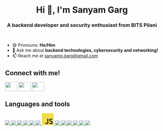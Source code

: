 <h1 align="center"> Hi 👋, I'm Sanyam Garg</h1>
<h3 align="center"> A backend developer and security enthusiast from BITS Pilani </h3>
<br>

- 😄 Pronouns: **He/Him**
- 💬 Ask me about **backend technologies, cybersecurity and networking!**
- 📫 Reach me at [sanyamg.garg@gmail.com](mailto:sanyamg.garg@gmail.com)

## Connect with me!
<a href="https://twitter.com/SanyamGarg666" target="blank"><img align="center" src="https://raw.githubusercontent.com/rahuldkjain/github-profile-readme-generator/master/src/images/icons/Social/twitter.svg" height="30" width="40" /></a>
<a href="https://linkedin.com/in/sanyam-garg-834b17201" target="blank"><img align="center" src="https://raw.githubusercontent.com/rahuldkjain/github-profile-readme-generator/master/src/images/icons/Social/linked-in-alt.svg" height="30" width="40" /></a>
<a href="https://www.instagram.com/sanyamgarg26/" target="blank"><img align="center" src="https://raw.githubusercontent.com/rahuldkjain/github-profile-readme-generator/master/src/images/icons/Social/instagram.svg" height="30" width="40" /></a>
<br>

## Languages and tools
<a href="https://www.python.org/"> <img src="https://upload.wikimedia.org/wikipedia/commons/thumb/c/c3/Python-logo-notext.svg/1200px-Python-logo-notext.svg.png" widht="40" height="40"> </a> <a href="https://go.dev/"> <img src="https://pbs.twimg.com/profile_images/1142154201444823041/O6AczwfV_400x400.png" widht="40" height="40"> </a> <a href="https://nodejs.org/"> <img src="https://upload.wikimedia.org/wikipedia/commons/thumb/d/d9/Node.js_logo.svg/1200px-Node.js_logo.svg.png" widht="40" height="40"> </a> <a href="https://www.djangoproject.com/"> <img src="https://twilio-cms-prod.s3.amazonaws.com/original_images/django-dark.png" widht="40" height="40"> </a> <a href="https://expressjs.com/"> <img src="https://camo.githubusercontent.com/0566752248b4b31b2c4bdc583404e41066bd0b6726f310b73e1140deefcc31ac/68747470733a2f2f692e636c6f756475702e636f6d2f7a6659366c4c376546612d3330303078333030302e706e67" widht="40" height="40"> </a> <a href="https://www.mongodb.com/"> <img src="https://res.cloudinary.com/hevo/image/upload/f_auto,q_auto/v1626694700/hevo-blog/MongoDB-sm-logo-500x400-1-1.gif" widht="40" height="40"> </a> <a href="https://developer.mozilla.org/en-US/docs/Web/JavaScript"> <img src="https://raw.githubusercontent.com/devicons/devicon/master/icons/javascript/javascript-original.svg" widht="40" height="40"> </a> <a href="https://postman.com/"> <img src="https://camo.githubusercontent.com/93b32389bf746009ca2370de7fe06c3b5146f4c99d99df65994f9ced0ba41685/68747470733a2f2f7777772e766563746f726c6f676f2e7a6f6e652f6c6f676f732f676574706f73746d616e2f676574706f73746d616e2d69636f6e2e737667" widht="40" height="40"> </a> <a href="https://git-scm.com/"> <img src="https://camo.githubusercontent.com/fbfcb9e3dc648adc93bef37c718db16c52f617ad055a26de6dc3c21865c3321d/68747470733a2f2f7777772e766563746f726c6f676f2e7a6f6e652f6c6f676f732f6769742d73636d2f6769742d73636d2d69636f6e2e737667" widht="40" height="40"> </a> <a href="https://aws.amazon.com/"> <img src="https://yt3.ggpht.com/ytc/AMLnZu-TeqYTUHtz5NM4fN0RbWTETgl4L-HHzTWV5X7nAnU=s900-c-k-c0x00ffffff-no-rj" widht="40" height="40"> </a> <a href="https://www.docker.com/"> <img src="https://d1.awsstatic.com/acs/characters/Logos/Docker-Logo_Horizontel_279x131.b8a5c41e56b77706656d61080f6a0217a3ba356d.png" widht="40" height="40"> </a> <a href="https://kubernetes.io"> <img src="https://upload.wikimedia.org/wikipedia/commons/thumb/3/39/Kubernetes_logo_without_workmark.svg/1200px-Kubernetes_logo_without_workmark.svg.png" widht="40" height="40"> </a> <a href="https://cplusplus.com/"> <img src="https://upload.wikimedia.org/wikipedia/commons/thumb/1/18/ISO_C%2B%2B_Logo.svg/1200px-ISO_C%2B%2B_Logo.svg.png" widht="40" height="40"> </a>

<!--
**Sanyam-Garg/Sanyam-Garg** is a ✨ _special_ ✨ repository because its `README.md` (this file) appears on your GitHub profile.

Here are some ideas to get you started:

- 🔭 I’m currently working on ...
- 🌱 I’m currently learning ...
- 👯 I’m looking to collaborate on ...
- 🤔 I’m looking for help with ...
-->
